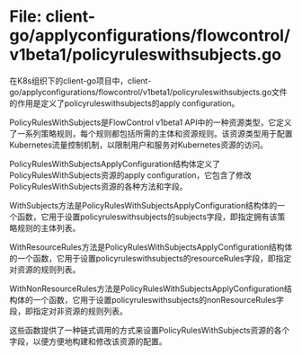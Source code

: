 # File: client-go/applyconfigurations/flowcontrol/v1beta1/policyruleswithsubjects.go

在K8s组织下的client-go项目中，client-go/applyconfigurations/flowcontrol/v1beta1/policyruleswithsubjects.go文件的作用是定义了policyruleswithsubjects的apply configuration。

PolicyRulesWithSubjects是FlowControl v1beta1 API中的一种资源类型，它定义了一系列策略规则，每个规则都包括所需的主体和资源规则。该资源类型用于配置Kubernetes流量控制机制，以限制用户和服务对Kubernetes资源的访问。

PolicyRulesWithSubjectsApplyConfiguration结构体定义了PolicyRulesWithSubjects资源的apply configuration，它包含了修改PolicyRulesWithSubjects资源的各种方法和字段。

WithSubjects方法是PolicyRulesWithSubjectsApplyConfiguration结构体的一个函数，它用于设置policyruleswithsubjects的subjects字段，即指定拥有该策略规则的主体列表。

WithResourceRules方法是PolicyRulesWithSubjectsApplyConfiguration结构体的一个函数，它用于设置policyruleswithsubjects的resourceRules字段，即指定对资源的规则列表。

WithNonResourceRules方法是PolicyRulesWithSubjectsApplyConfiguration结构体的一个函数，它用于设置policyruleswithsubjects的nonResourceRules字段，即指定对非资源的规则列表。

这些函数提供了一种链式调用的方式来设置PolicyRulesWithSubjects资源的各个字段，以便方便地构建和修改该资源的配置。

